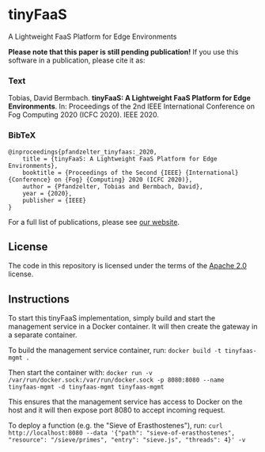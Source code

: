 # tinyFaaS

A Lightweight FaaS Platform for Edge Environments

**Please note that this paper is still pending publication!**
If you use this software in a publication, please cite it as:

### Text
Tobias, David Bermbach. **tinyFaaS: A Lightweight FaaS Platform for Edge Environments**. In: Proceedings of the 2nd IEEE International Conference on Fog Computing 2020 (ICFC 2020). IEEE 2020.

### BibTeX
```
@inproceedings{pfandzelter_tinyfaas:_2020,
	title = {tinyFaaS: A Lightweight FaaS Platform for Edge Environments},
	booktitle = {Proceedings of the Second {IEEE} {International} {Conference} on {Fog} {Computing} 2020 (ICFC 2020)},
	author = {Pfandzelter, Tobias and Bermbach, David},
	year = {2020},
	publisher = {IEEE}
}
```

For a full list of publications, please see [our website](https://www.mcc.tu-berlin.de/menue/forschung/publikationen/parameter/en/).

## License

The code in this repository is licensed under the terms of the [Apache 2.0](./LICENSE) license.

## Instructions

To start this tinyFaaS implementation, simply build and start the management service in a Docker container. It will then create the gateway in a separate container.

To build the management service container, run:
`docker build -t tinyfaas-mgmt .`

Then start the container with:
`docker run -v /var/run/docker.sock:/var/run/docker.sock -p 8080:8080 --name tinyfaas-mgmt -d tinyfaas-mgmt tinyfaas-mgmt`

This ensures that the management service has access to Docker on the host and it will then expose port 8080 to accept incoming request.

To deploy a function (e.g. the "Sieve of Erasthostenes"), run:
`curl http://localhost:8080 --data '{"path": "sieve-of-erasthostenes", "resource": "/sieve/primes", "entry": "sieve.js", "threads": 4}' -v`
